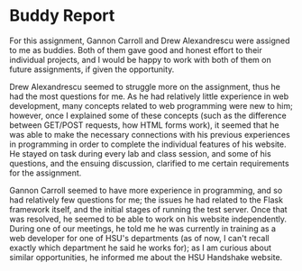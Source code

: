 # Buddy Report

For this assignment, Gannon Carroll and Drew Alexandrescu were assigned to me as buddies. Both of them gave good and honest effort to their individual projects, and I would be happy to work with both of them on future assignments, if given the opportunity.

Drew Alexandrescu seemed to struggle more on the assignment, thus he had the most questions for me. As he had relatively little experience in web development, many concepts related to web programming were new to him; however, once I explained some of these concepts (such as the difference between GET/POST requests, how HTML forms work), it seemed that he was able to make the necessary connections with his previous experiences in programming in order to complete the individual features of his website. He stayed on task during every lab and class session, and some of his questions, and the ensuing discussion, clarified to me certain requirements for the assignment.

Gannon Carroll seemed to have more experience in programming, and so had relatively few questions for me; the issues he had related to the Flask framework itself, and the initial stages of running the test server. Once that was resolved, he seemed to be able to work on his website independently. During one of our meetings, he told me he was currently in training as a web developer for one of HSU's departments (as of now, I can't recall exactly which department he said he works for); as I am curious about similar opportunities, he informed me about the HSU Handshake website. 
